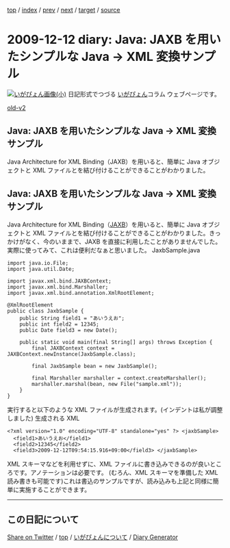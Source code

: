 [top](https://igapyon.github.io/diary/) 
 / [index](https://igapyon.github.io/diary/2009/index.html) 
 / [prev](https://igapyon.github.io/diary/2009/ig091209.html) 
 / [next](https://igapyon.github.io/diary/2009/ig091217.html) 
 / [target](https://igapyon.github.io/diary/2009/ig091212.html) 
 / [source](https://github.com/igapyon/diary/blob/gh-pages/2009/ig091212.html.src.md) 

2009-12-12 diary: Java: JAXB を用いたシンプルな Java → XML 変換サンプル
=====================================================================================================
[![いがぴょん画像(小)](https://igapyon.github.io/diary/images/iga200306s.jpg "いがぴょん")](https://igapyon.github.io/diary/memo/memoigapyon.html) 日記形式でつづる [いがぴょん](https://igapyon.github.io/diary/memo/memoigapyon.html)コラム ウェブページです。

[old-v2](ig091212-orig.html)

## Java: JAXB を用いたシンプルな Java → XML 変換サンプル

Java Architecture for XML Binding（JAXB）を用いると、簡単に Java オブジェクトと XML ファイルとを結び付けることができることがわかりました。


## Java: JAXB を用いたシンプルな Java → XML 変換サンプル

Java Architecture for XML Binding（[JAXB](http://jaxb.dev.java.net/)）を用いると、簡単に Java オブジェクトと XML ファイルとを結び付けることができることがわかりました。きっかけがなく、今のいままで、JAXB を直接に利用したことがありませんでした。実際に使ってみて、これは便利だなぁと思いました。
JaxbSample.java

```
import java.io.File;
import java.util.Date;

import javax.xml.bind.JAXBContext;
import javax.xml.bind.Marshaller;
import javax.xml.bind.annotation.XmlRootElement;

@XmlRootElement
public class JaxbSample {
    public String field1 = "あいうえお";
    public int field2 = 12345;
    public Date field3 = new Date();

    public static void main(final String[] args) throws Exception {
        final JAXBContext context = JAXBContext.newInstance(JaxbSample.class);

        final JaxbSample bean = new JaxbSample();

        final Marshaller marshaller = context.createMarshaller();
        marshaller.marshal(bean, new File("sample.xml"));
    }
}
```


実行すると以下のような XML ファイルが生成されます。(インデントは私が調整しました)
生成される XML

      
```
<?xml version="1.0" encoding="UTF-8" standalone="yes" ?> <jaxbSample>
  <field1>あいうえお</field1> 
  <field2>12345</field2> 
  <field3>2009-12-12T09:54:15.916+09:00</field3> </jaxbSample>
```

      

XML スキーマなどを利用せずに、XML ファイルに書き込みできるのが良いところです。アノテーションは必要です。
(むろん、XML スキーマを準備した XML 読み書きも可能です)これは書込のサンプルですが、読み込みも上記と同様に簡単に実施することができます。

----------------------------------------------------------------------------------------------------

## この日記について

[Share on Twitter](https://twitter.com/intent/tweet?hashtags=igapyon%2Cdiary%2C%E3%81%84%E3%81%8C%E3%81%B4%E3%82%87%E3%82%93&text=Java%3A+JAXB+%E3%82%92%E7%94%A8%E3%81%84%E3%81%9F%E3%82%B7%E3%83%B3%E3%83%97%E3%83%AB%E3%81%AA+Java+%E2%86%92+XML+%E5%A4%89%E6%8F%9B%E3%82%B5%E3%83%B3%E3%83%97%E3%83%AB&url=https%3A%2F%2Figapyon.github.io%2Fdiary%2F2009%2Fig091212.html) / [top](../index.html/) / [いがぴょんについて](https://igapyon.github.io/diary/memo/memoigapyon.html) / [Diary Generator](https://github.com/igapyon/igapyonv3)
